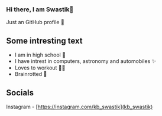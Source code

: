 ### Hi there, I am Swastik👋

Just an GitHub profile 🥱

## Some intresting text 
- I am in high school 🏫
- I have intrest in computers, astronomy and automobiles ✨
- Loves to workout 💪🏻
- Brainrotted 🥲

## Socials

Instagram - [https://instagram.com/kb_swastik](kb_swastik)
